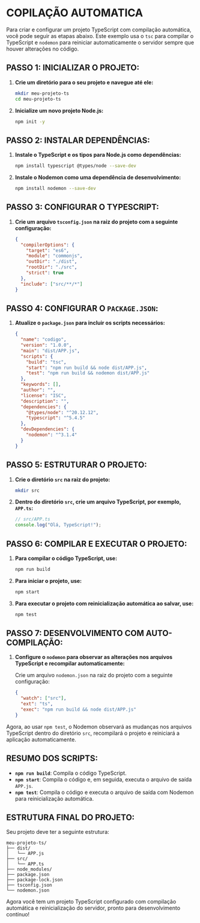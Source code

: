 # COPILAÇÃO AUTOMATICA
Para criar e configurar um projeto TypeScript com compilação automática, você pode seguir as etapas abaixo. Este exemplo usa o `tsc` para compilar o TypeScript e `nodemon` para reiniciar automaticamente o servidor sempre que houver alterações no código.

## PASSO 1: INICIALIZAR O PROJETO:
1. **Crie um diretório para o seu projeto e navegue até ele:**
   ```bash
   mkdir meu-projeto-ts
   cd meu-projeto-ts
   ```

2. **Inicialize um novo projeto Node.js:**
   ```bash
   npm init -y
   ```

## PASSO 2: INSTALAR DEPENDÊNCIAS:
1. **Instale o TypeScript e os tipos para Node.js como dependências:**
   ```bash
   npm install typescript @types/node --save-dev
   ```

2. **Instale o Nodemon como uma dependência de desenvolvimento:**
   ```bash
   npm install nodemon --save-dev
   ```

## PASSO 3: CONFIGURAR O TYPESCRIPT:
1. **Crie um arquivo `tsconfig.json` na raiz do projeto com a seguinte configuração:**
   ```json
   {
     "compilerOptions": {
       "target": "es6",
       "module": "commonjs",
       "outDir": "./dist",
       "rootDir": "./src",
       "strict": true
     },
     "include": ["src/**/*"]
   }
   ```

## PASSO 4: CONFIGURAR O `PACKAGE.JSON`:
1. **Atualize o `package.json` para incluir os scripts necessários:**
   ```json
   {
     "name": "codigo",
     "version": "1.0.0",
     "main": "dist/APP.js",
     "scripts": {
       "build": "tsc",
       "start": "npm run build && node dist/APP.js",
       "test": "npm run build && nodemon dist/APP.js"
     },
     "keywords": [],
     "author": "",
     "license": "ISC",
     "description": "",
     "dependencies": {
       "@types/node": "^20.12.12",
       "typescript": "^5.4.5"
     },
     "devDependencies": {
       "nodemon": "^3.1.4"
     }
   }
   ```

## PASSO 5: ESTRUTURAR O PROJETO:
1. **Crie o diretório `src` na raiz do projeto:**
   ```bash
   mkdir src
   ```

2. **Dentro do diretório `src`, crie um arquivo TypeScript, por exemplo, `APP.ts`:**
   ```typescript
   // src/APP.ts
   console.log("Olá, TypeScript!");
   ```

## PASSO 6: COMPILAR E EXECUTAR O PROJETO:
1. **Para compilar o código TypeScript, use:**
   ```bash
   npm run build
   ```

2. **Para iniciar o projeto, use:**
   ```bash
   npm start
   ```

3. **Para executar o projeto com reinicialização automática ao salvar, use:**
   ```bash
   npm test
   ```

## PASSO 7: DESENVOLVIMENTO COM AUTO-COMPILAÇÃO:
1. **Configure o `nodemon` para observar as alterações nos arquivos TypeScript e recompilar automaticamente:**

   Crie um arquivo `nodemon.json` na raiz do projeto com a seguinte configuração:
   ```json
   {
     "watch": ["src"],
     "ext": "ts",
     "exec": "npm run build && node dist/APP.js"
   }
   ```

Agora, ao usar `npm test`, o Nodemon observará as mudanças nos arquivos TypeScript dentro do diretório `src`, recompilará o projeto e reiniciará a aplicação automaticamente.

## RESUMO DOS SCRIPTS:
- **`npm run build`**: Compila o código TypeScript.
- **`npm start`**: Compila o código e, em seguida, executa o arquivo de saída `APP.js`.
- **`npm test`**: Compila o código e executa o arquivo de saída com Nodemon para reinicialização automática.

## ESTRUTURA FINAL DO PROJETO:
Seu projeto deve ter a seguinte estrutura:

```
meu-projeto-ts/
├── dist/
│   └── APP.js
├── src/
│   └── APP.ts
├── node_modules/
├── package.json
├── package-lock.json
├── tsconfig.json
└── nodemon.json
```

Agora você tem um projeto TypeScript configurado com compilação automática e reinicialização do servidor, pronto para desenvolvimento contínuo! 